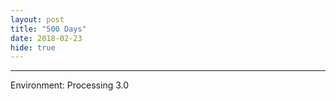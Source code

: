 ```yaml
---
layout: post
title: "500 Days"
date: 2018-02-23
hide: true
---	
```


<div class="pde" style="max-width:512px">
<script type="text/javascript" src="/users/jcyang/plugin/processing.min.js"></script>
<canvas data-processing-sources="/users/jcyang/assets/files/pde/Heart.pde"></canvas>
</div>

---

Environment: Processing 3.0
